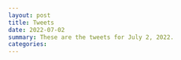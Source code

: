 ```yaml
---
layout: post
title: Tweets
date: 2022-07-02
summary: These are the tweets for July 2, 2022.
categories:
---
```


